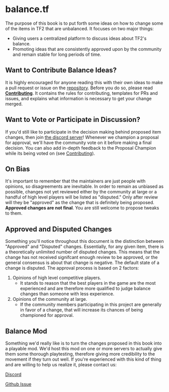 # balance.tf

The purpose of this book is to put forth some ideas on how to change some of the items in TF2 that are unbalanced. It focuses on two major things:

* Giving users a centralized platform to discuss ideas about TF2's balance.
* Promoting ideas that are consistently approved upon by the community and remain stable for long periods of time.

## Want to Contribute Balance Ideas?

It is highly encouraged for anyone reading this with their own ideas to make a pull request or issue on the [repository](https://github.com/balancetf/balancetf).
Before you do so, please read **[Contributing](https://github.com/balancetf/balancetf/wiki/Contributing)**. It contains the rules for contributing, templates for PRs and issues, and explains what information is necessary to get your change merged.

## Want to Vote or Participate in Discussion?

If you'd still like to participate in the decision making behind proposed item changes, then join [the discord server](https://discord.gg/7GmCDUP)! Whenever we champion a proposal for approval, we'll have the community vote on it before making a final decision. You can also add in-depth feedback to the Proposal Champion while its being voted on (see [Contributing](https://github.com/balancetf/balancetf/wiki/Contributing)).

## On Bias

It's important to remember that the maintainers are just people with opinions, so disagreements are inevitable. In order to remain as unbiased as possible, changes not yet reviewed either by the community at large or a handful of high level players will be listed as "disputed." Only after review will they be "approved" as the change that is definitely being proposed. **Approved changes are not final**. You are still welcome to propose tweaks to them.

## Approved and Disputed Changes

Something you'll notice throughout this document is the distinction between "Approved" and "Disputed" changes. Essentially, for any given item, there is a theoretically unlimited number of disputed changes. This means that the change has not received signifcant enough review to be approved, or the general consensus is about that change is negative. The default state of a change is disputed. The approval process is based on 2 factors:
1. Opinions of high level competitive players.
    * It stands to reason that the best players in the game are the most experienced and are therefore more qualified to judge balance changes than someone with less experience.
2. Opinions of the community at large.
    * If the community members participating in this project are generally in favor of a change, that will increase its chances of being championed for approval.

## Balance Mod

Something we'd really like is to turn the changes proposed in this book into a playable mod. We'd host this mod on one or more servers to actually give them some thorough playtesting, therefore giving more credibility to the movement if they turn out well. If you're experienced with this kind of thing and are willing to help us realize it, please contact us:

[Discord](https://discord.gg/7GmCDUP)

[Github Issue](https://github.com/balancetf/balancetf/issues/new)
